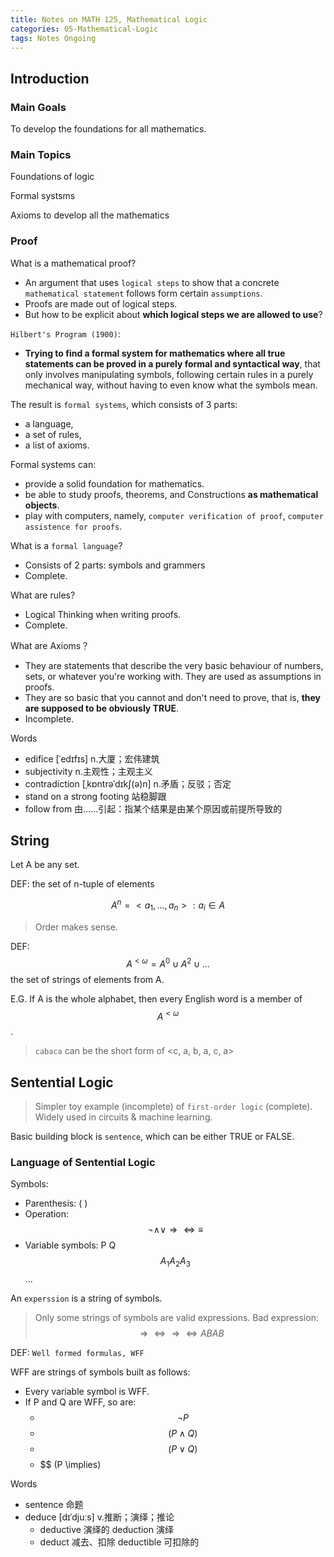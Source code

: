 ```yaml
---
title: Notes on MATH 125, Mathematical Logic
categories: 05-Mathematical-Logic
tags: Notes Ongoing
---
```


## Introduction

### Main Goals

To develop the foundations for all mathematics.

### Main Topics

Foundations of logic

Formal systsms

Axioms to develop all the mathematics

### Proof

What is a mathematical proof?
  - An argument that uses `logical steps` to show that a concrete `mathematical statement` follows form certain `assumptions`.
  - Proofs are made out of logical steps.
  - But how to be explicit about **which logical steps we are allowed to use**?

`Hilbert's Program (1900)`:
  - **Trying to find a formal system for mathematics where all true statements can be proved in a purely formal and syntactical way**, that only involves manipulating symbols, following certain rules in a purely mechanical way, without having to even know what the symbols mean.

The result is `formal systems`, which consists of 3 parts: 
  - a language,
  - a set of rules,
  - a list of axioms.

Formal systems can:
  - provide a solid foundation for mathematics.
  - be able to study proofs, theorems, and Constructions **as mathematical objects**.
  - play with computers, namely, `computer verification of proof`, `computer assistence for proofs`.

What is a `formal language`?
  - Consists of 2 parts: symbols and grammers
  - Complete.

What are rules?
  - Logical Thinking when writing proofs.
  - Complete.

What are Axioms？
  - They are statements that describe the very basic behaviour of numbers, sets, or whatever you're working with. They are used as assumptions in proofs.
  - They are so basic that you cannot and don't need to prove, that is, **they are supposed to be obviously TRUE**.
  - Incomplete.

Words
  - edifice [ˈedɪfɪs] n.大厦；宏伟建筑
  - subjectivity n.主观性；主观主义
  - contradiction [ˌkɒntrəˈdɪkʃ(ə)n] n.矛盾；反驳；否定
  - stand on a strong footing 站稳脚跟
  - follow from 由……引起：指某个结果是由某个原因或前提所导致的

## String

Let A be any set.

DEF: the set of n-tuple of elements

$$ A^n = {<a_1, ..., a_n> : a_i \in A} $$

> Order makes sense.

DEF: $$ A^{<\omega} = A^0 \cup A^2 \cup ... $$ the set of strings of elements from A.

E.G. If A is the whole alphabet, then every English word is a member of $$ A^{<\omega} $$.

> `cabaca` can be the short form of <c, a, b, a, c, a>

## Sentential Logic

> Simpler toy example (incomplete) of `first-order logic` (complete). Widely used in circuits & machine learning.

Basic building block is `sentence`, which can be either TRUE or FALSE.

### Language of Sentential Logic

Symbols: 
  - Parenthesis: ( )
  - Operation: $$ \neg \land \lor \Rightarrow \Leftrightarrow \equiv $$
  - Variable symbols: P Q $$ A_1  A_2  A_3 $$ ...

An `experssion` is a string of symbols.

> Only some strings of symbols are valid expressions. Bad expression: $$ \Rightarrow \Leftrightarrow \Rightarrow \Leftrightarrow ABAB $$

DEF: `Well formed formulas, WFF`

WFF are strings of symbols built as follows:
  - Every variable symbol is WFF.
  - If P and Q are WFF, so are:
    - $$ \neg P $$
    - $$ (P \land Q) $$
    - $$ (P \lor Q) $$
    - $$ (P \implies)


Words
  - sentence 命题
  - deduce [dɪˈdjuːs] v.推断；演绎；推论
    - deductive 演绎的 deduction 演绎
    - deduct 减去、扣除 deductible 可扣除的

